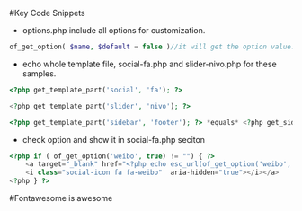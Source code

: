 #Key Code Snippets
* options.php include all options for customization.
```php
of_get_option( $name, $default = false )//it will get the option value.
```
* echo whole template file, social-fa.php and slider-nivo.php for these samples.
```php
<?php get_template_part('social', 'fa'); ?> 

<?php get_template_part('slider', 'nivo'); ?>

<?php get_template_part('sidebar', 'footer'); ?> *equals* <?php get_sidebar('footer'); ?>
```
* check option and show it in social-fa.php seciton

```php
<?php if ( of_get_option('weibo', true) != "") { ?>
    <a target="_blank" href="<?php echo esc_url(of_get_option('weibo', true)); ?>" title="微博" >
    <i class="social-icon fa fa-weibo"  aria-hidden="true"></i></a>
<?php } ?>
```

#Fontawesome is awesome